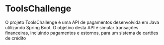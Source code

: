 # ToolsChallenge
O projeto ToolsChallenge é uma API de pagamentos desenvolvida em Java utilizando Spring Boot. O objetivo desta API é simular transações financeiras, incluindo pagamentos e estornos, para um sistema de cartões de crédito
